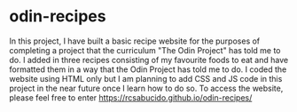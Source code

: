 # odin-recipes
In this project, I have built a basic recipe website for the purposes of completing a project that the curriculum "The Odin Project" has told me to do.
I added in three recipes consisting of my favourite foods to eat and have formatted them in a way that the Odin Project has told me to do.
I coded the website using HTML only but I am planning to add CSS and JS code in this project in the near future once I learn how to do so.
To access the website, please feel free to enter https://rcsabucido.github.io/odin-recipes/